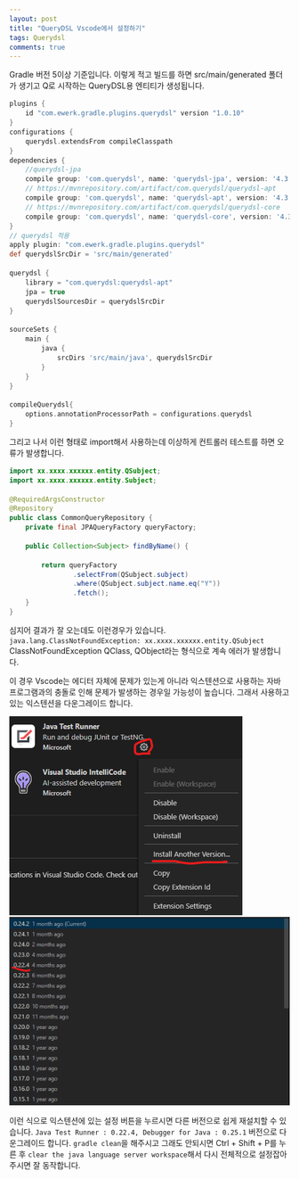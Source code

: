 ```yaml
---
layout: post
title: "QueryDSL Vscode에서 설정하기"
tags: Querydsl
comments: true
---
```


Gradle 버전 5이상 기준입니다.
이렇게 적고 빌드를 하면 src/main/generated 폴더가 생기고 Q로 시작하는 QueryDSL용 엔티티가 생성됩니다.

```groovy
plugins {
	id "com.ewerk.gradle.plugins.querydsl" version "1.0.10"
}
configurations {
	querydsl.extendsFrom compileClasspath
}
dependencies {
	//querydsl-jpa
	compile group: 'com.querydsl', name: 'querydsl-jpa', version: '4.3.1'
	// https://mvnrepository.com/artifact/com.querydsl/querydsl-apt
	compile group: 'com.querydsl', name: 'querydsl-apt', version: '4.3.1'
	// https://mvnrepository.com/artifact/com.querydsl/querydsl-core
	compile group: 'com.querydsl', name: 'querydsl-core', version: '4.3.1'
}
// querydsl 적용
apply plugin: "com.ewerk.gradle.plugins.querydsl"
def querydslSrcDir = 'src/main/generated'

querydsl {
    library = "com.querydsl:querydsl-apt"
    jpa = true
    querydslSourcesDir = querydslSrcDir
}

sourceSets {
    main {
        java {
            srcDirs 'src/main/java', querydslSrcDir
        }
    }
}

compileQuerydsl{
    options.annotationProcessorPath = configurations.querydsl
}
```

그리고 나서 이런 형태로 import해서 사용하는데 이상하게 컨트롤러 테스트를 하면 오류가 발생합니다.

```java
import xx.xxxx.xxxxxx.entity.QSubject;
import xx.xxxx.xxxxxx.entity.Subject;

@RequiredArgsConstructor
@Repository
public class CommonQueryRepository {
    private final JPAQueryFactory queryFactory;

    public Collection<Subject> findByName() {
        
        return queryFactory
                .selectFrom(QSubject.subject)
                .where(QSubject.subject.name.eq("Y"))
                .fetch();
    }
}
```
심지어 결과가 잘 오는데도 이런경우가 있습니다.
`java.lang.ClassNotFoundException: xx.xxxx.xxxxxx.entity.QSubject`
ClassNotFoundException QClass, QObject라는 형식으로 계속 에러가 발생합니다.

이 경우 Vscode는 에디터 자체에 문제가 있는게 아니라 익스텐션으로 사용하는 자바 프로그램과의 충돌로 인해 문제가 발생하는 경우일 가능성이 높습니다. 그래서 사용하고 있는 익스텐션을 다운그레이드 합니다.

<img src="/images/querydsl1.png">

<img src="/images/querydsl2.png">

이런 식으로 익스텐션에 있는 설정 버튼을 누르시면 다른 버전으로 쉽게 재설치할 수 있습니다.
`Java Test Runner : 0.22.4, Debugger for Java : 0.25.1` 버전으로 다운그레이드 합니다.
`gradle clean`을 해주시고 그래도 안되시면 Ctrl + Shift + P를 누른 후 `clear the java language server workspace`해서 다시 전체적으로 설정잡아주시면 잘 동작합니다.